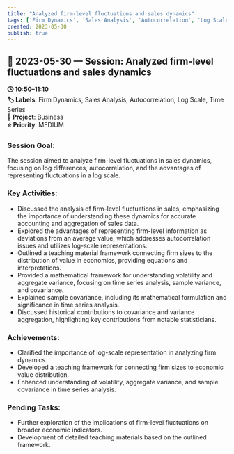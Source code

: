 ```yaml
---
title: "Analyzed firm-level fluctuations and sales dynamics"
tags: ['Firm Dynamics', 'Sales Analysis', 'Autocorrelation', 'Log Scale', 'Time Series']
created: 2023-05-30
publish: true
---
```


## 📅 2023-05-30 — Session: Analyzed firm-level fluctuations and sales dynamics

**🕒 10:50–11:10**  
**🏷️ Labels**: Firm Dynamics, Sales Analysis, Autocorrelation, Log Scale, Time Series  
**📂 Project**: Business  
**⭐ Priority**: MEDIUM  


### Session Goal:
The session aimed to analyze firm-level fluctuations in sales dynamics, focusing on log differences, autocorrelation, and the advantages of representing fluctuations in a log scale.

### Key Activities:
- Discussed the analysis of firm-level fluctuations in sales, emphasizing the importance of understanding these dynamics for accurate accounting and aggregation of sales data.
- Explored the advantages of representing firm-level information as deviations from an average value, which addresses autocorrelation issues and utilizes log-scale representations.
- Outlined a teaching material framework connecting firm sizes to the distribution of value in economics, providing equations and interpretations.
- Provided a mathematical framework for understanding volatility and aggregate variance, focusing on time series analysis, sample variance, and covariance.
- Explained sample covariance, including its mathematical formulation and significance in time series analysis.
- Discussed historical contributions to covariance and variance aggregation, highlighting key contributions from notable statisticians.

### Achievements:
- Clarified the importance of log-scale representation in analyzing firm dynamics.
- Developed a teaching framework for connecting firm sizes to economic value distribution.
- Enhanced understanding of volatility, aggregate variance, and sample covariance in time series analysis.

### Pending Tasks:
- Further exploration of the implications of firm-level fluctuations on broader economic indicators.
- Development of detailed teaching materials based on the outlined framework.
